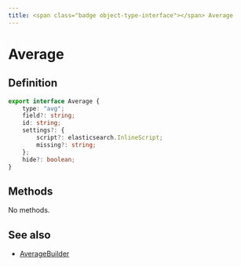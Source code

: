 ```yaml
---
title: <span class="badge object-type-interface"></span> Average
---
```

# <span class="badge object-type-interface"></span> Average

## Definition

```typescript
export interface Average {
	type: "avg";
	field?: string;
	id: string;
	settings?: {
		script?: elasticsearch.InlineScript;
		missing?: string;
	};
	hide?: boolean;
}

```
## Methods

No methods.
## See also

 * <span class="badge builder"></span> [AverageBuilder](./builder-AverageBuilder.md)
